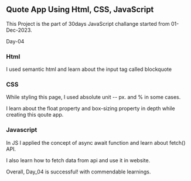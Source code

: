 ## Quote App Using Html, CSS, JavaScript

This Project is the part of 30days JavaScript challange started from 01-Dec-2023.

Day-04

### Html

I used semantic html and learn about the input tag called 
blockquote
### CSS

While styling this page, I used absolute unit -- px. and % in some cases.

I learn about the float property and box-sizing property in depth while creating this qoute app.

### Javascript

In JS I applied the concept of async await function and learn about fetch() API.

I also learn how to fetch data from api and use it in website.

Overall, Day_04 is successful! with commendable learnings.
